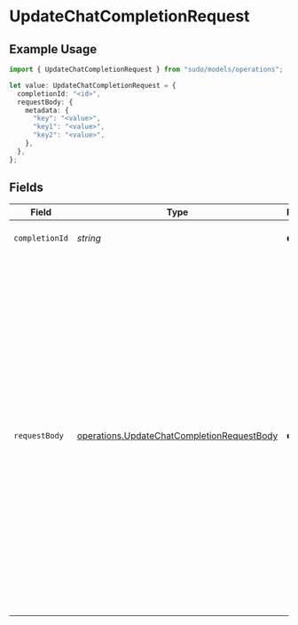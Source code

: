 # UpdateChatCompletionRequest

## Example Usage

```typescript
import { UpdateChatCompletionRequest } from "sudo/models/operations";

let value: UpdateChatCompletionRequest = {
  completionId: "<id>",
  requestBody: {
    metadata: {
      "key": "<value>",
      "key1": "<value>",
      "key2": "<value>",
    },
  },
};
```

## Fields

| Field                                                                                                                                                                                                                                                                                                                               | Type                                                                                                                                                                                                                                                                                                                                | Required                                                                                                                                                                                                                                                                                                                            | Description                                                                                                                                                                                                                                                                                                                         |
| ----------------------------------------------------------------------------------------------------------------------------------------------------------------------------------------------------------------------------------------------------------------------------------------------------------------------------------- | ----------------------------------------------------------------------------------------------------------------------------------------------------------------------------------------------------------------------------------------------------------------------------------------------------------------------------------- | ----------------------------------------------------------------------------------------------------------------------------------------------------------------------------------------------------------------------------------------------------------------------------------------------------------------------------------- | ----------------------------------------------------------------------------------------------------------------------------------------------------------------------------------------------------------------------------------------------------------------------------------------------------------------------------------- |
| `completionId`                                                                                                                                                                                                                                                                                                                      | *string*                                                                                                                                                                                                                                                                                                                            | :heavy_check_mark:                                                                                                                                                                                                                                                                                                                  | ID of the chat completion                                                                                                                                                                                                                                                                                                           |
| `requestBody`                                                                                                                                                                                                                                                                                                                       | [operations.UpdateChatCompletionRequestBody](../../models/operations/updatechatcompletionrequestbody.md)                                                                                                                                                                                                                            | :heavy_check_mark:                                                                                                                                                                                                                                                                                                                  | Set of 16 key-value pairs that can be attached to an object. This can be useful for storing additional information about the object in a structured format, and querying for objects via API or the dashboard. Keys are strings with a maximum length of 64 characters. Values are strings with a maximum length of 512 characters. |
